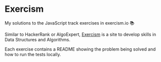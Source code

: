 # Exercism

My solutions to the JavaScript track exercises in exercism.io 📚

Similar to HackerRank or AlgoExpert, [Exercism](https://exercism.io/) is a site to develop skills in Data Structures and Algorithms.

Each exercise contains a README showing the problem being solved and how to run the tests locally.
